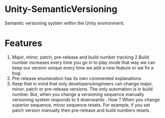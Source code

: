 # Unity-SemanticVersioning
Semantic versioning system within the Unity environment.

# Features
1. Major, minor, patch, pre-release and build number tracking
2.Build number increases every time you go in to play mode that way we can keep our version unique every time we add a new feature or we fix a bug.
3. Pre-release enumeration has its own commented explanations.
4. Keep that in mind that only developers/engineers can change major, minor, patch or pre-release versions. The only automation is in build number. But, when you change a versioning sequence manually versioning system responds to it downwards . How ? When you change superior sequence, minor sequence resets. For example, if you set patch version manually then pre-release and build numbers resets.
